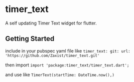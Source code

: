 # timer_text

A self updating Timer Text widget for flutter.
## Getting Started
include in your pubspec yaml file like 
`timer_text:
    git:
      url: 'https://github.com/Zaxist/timer_text.git'`
      
then import `import 'package:timer_text/timer_text.dart';`

and use like `TimerText(startTime: DateTime.now(),)`
